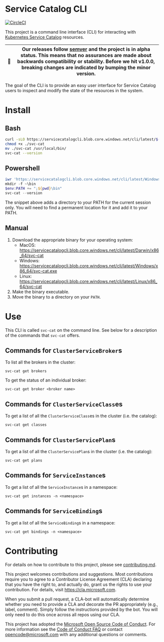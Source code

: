 # Service Catalog CLI

[![CircleCI](https://circleci.com/gh/Azure/service-catalog-cli.svg?style=svg&circle-token=98d6d64c981e70b76736fb3f05a0b41b4fec47cf)](https://circleci.com/gh/Azure/service-catalog-cli)

This project is a command line interface (CLI) for interacting with 
[Kubernetes Service Catalog](https://github.com/kubernetes-incubator/service-catalog)
resources.

| 🚨  | Our releases follow [semver](https://semver.org) and the project is in **alpha** status. This means that no assurances are made about backwards compatibility or stability. Before we hit v1.0.0, breaking changes are indicated by bumping the minor version. |
|---|---|

The goal of the CLI is to provide an easy user interface for Service Catalog users
to inspect and modify the state of the resources in the system.

# Install

## Bash
```bash
curl -sLO https://servicecatalogcli.blob.core.windows.net/cli/latest/$(uname -s)/$(uname -m)/svc-cat
chmod +x ./svc-cat
mv ./svc-cat /usr/local/bin/
svc-cat --version
```

## Powershell

```powershell
iwr 'https://servicecatalogcli.blob.core.windows.net/cli/latest/Windows/x86_64/svc-cat.exe' -UseBasicParsing -OutFile svc-cat.exe
mkdir -f ~\bin
$env:PATH += ";${pwd}\bin"
svc-cat --version
```

The snippet above adds a directory to your PATH for the current session only. 
You will need to find a permanent location for it and add it to your PATH.

## Manual
1. Download the appropriate binary for your operating system:
    * MacOS: https://servicecatalogcli.blob.core.windows.net/cli/latest/Darwin/x86_64/svc-cat
    * Windows: https://servicecatalogcli.blob.core.windows.net/cli/latest/Windows/x86_64/svc-cat.exe
    * Linux: https://servicecatalogcli.blob.core.windows.net/cli/latest/Linux/x86_64/svc-cat
1. Make the binary executable.
1. Move the binary to a directory on your `PATH`.

# Use

This CLI is called `svc-cat` on the command line. See below for a description 
of the commands that `svc-cat` offers.

## Commands for `ClusterServiceBroker`s

To list all the brokers in the cluster:

```console
svc-cat get brokers
```

To get the status of an individual broker:

```console
svc-cat get broker <broker name>
```

## Commands for `ClusterServiceClass`es

To get a list of all the `ClusterServiceClass`es in the cluster (i.e. the catalog):

```console
svc-cat get classes
```

## Commands for `ClusterServicePlan`s

To get a list of all the `ClusterServicePlan`s in the cluster (i.e. the catalog):

```console
svc-cat get plans
```

## Commands for `ServiceInstance`s

To get a list of all the `ServiceInstance`s in a namespace:

```console
svc-cat get instances -n <namespace>
```

## Commands for `ServiceBinding`s

To get a list of all the `ServiceBinding`s in a namespace:

```console
svc-cat get bindings -n <namespace>
```

# Contributing

For details on how to contribute to this project, please see 
[contributing.md](./docs/contributing.md).

This project welcomes contributions and suggestions.  Most contributions require you to agree to a
Contributor License Agreement (CLA) declaring that you have the right to, and actually do, grant us
the rights to use your contribution. For details, visit https://cla.microsoft.com.

When you submit a pull request, a CLA-bot will automatically determine whether you need to provide
a CLA and decorate the PR appropriately (e.g., label, comment). Simply follow the instructions
provided by the bot. You will only need to do this once across all repos using our CLA.

This project has adopted the [Microsoft Open Source Code of Conduct](https://opensource.microsoft.com/codeofconduct/).
For more information see the [Code of Conduct FAQ](https://opensource.microsoft.com/codeofconduct/faq/) or
contact [opencode@microsoft.com](mailto:opencode@microsoft.com) with any additional questions or comments.
